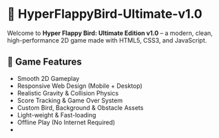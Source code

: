 # 🐤 HyperFlappyBird-Ultimate-v1.0

Welcome to **Hyper Flappy Bird: Ultimate Edition v1.0** – a modern, clean, high-performance 2D game made with HTML5, CSS3, and JavaScript.

## 🚀 Game Features

- Smooth 2D Gameplay  
- Responsive Web Design (Mobile + Desktop)  
- Realistic Gravity & Collision Physics  
- Score Tracking & Game Over System  
- Custom Bird, Background & Obstacle Assets  
- Light-weight & Fast-loading  
- Offline Play (No Internet Required)
- 
